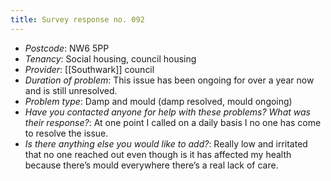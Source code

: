 ```yaml
---
title: Survey response no. 092
---
```


- *Postcode*: NW6 5PP 
- *Tenancy*: Social housing, council housing  
- *Provider*: [[Southwark]] council
- *Duration of problem*: This issue has been ongoing for over a  year now and is still unresolved.   
- *Problem type*: Damp and mould (damp resolved, mould ongoing)  
- *Have you contacted anyone for help with these problems? What was their response?*: At one point I called on a daily basis I no one has come to resolve the issue.
- *Is there anything else you would like to add?*: Really low and irritated that no one reached out even though is it has affected my health because there’s mould everywhere there’s a real lack of care.